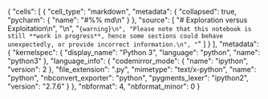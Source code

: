 {
 "cells": [
  {
   "cell_type": "markdown",
   "metadata": {
    "collapsed": true,
    "pycharm": {
     "name": "#%% md\n"
    }
   },
   "source": [
    "# Exploration versus Exploitation\n",
    "\n",
    "```{warning}\n",
    "Please note that this notebook is still **work in progress**, hence some sections could behave unexpectedly, or provide incorrect information.\n",
    "```"
   ]
  }
 ],
 "metadata": {
  "kernelspec": {
   "display_name": "Python 3",
   "language": "python",
   "name": "python3"
  },
  "language_info": {
   "codemirror_mode": {
    "name": "ipython",
    "version": 2
   },
   "file_extension": ".py",
   "mimetype": "text/x-python",
   "name": "python",
   "nbconvert_exporter": "python",
   "pygments_lexer": "ipython2",
   "version": "2.7.6"
  }
 },
 "nbformat": 4,
 "nbformat_minor": 0
}